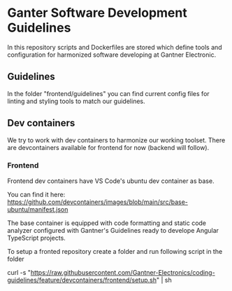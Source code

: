 # Ganter Software Development Guidelines

In this repository scripts and Dockerfiles are stored which define tools and configuration for harmonized software developing at Gantner Electronic.

## Guidelines

In the folder "frontend/guidelines" you can find current config files for linting and styling tools to match our guidelines.

## Dev containers

We try to work with dev containers to harmonize our working toolset. There are devcontainers available for frontend for now (backend will follow).

### Frontend

Frontend dev containers have VS Code's ubuntu dev container as base.

You can find it here: https://github.com/devcontainers/images/blob/main/src/base-ubuntu/manifest.json

The base container is equipped with code formatting and static code analyzer configured with Gantner's Guidelines ready to develope Angular TypeScript projects.

To setup a fronted repository create a folder and run following script in the folder

curl -s "https://raw.githubusercontent.com/Gantner-Electronics/coding-guidelines/feature/devcontainers/frontend/setup.sh" | sh
